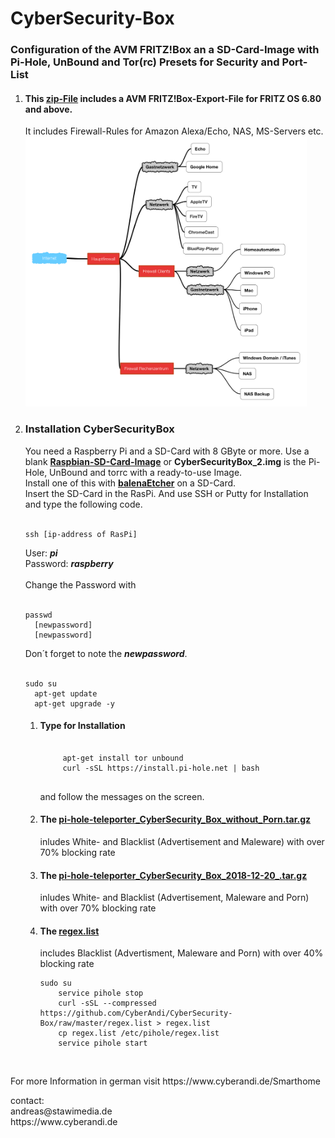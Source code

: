 # CyberSecurity-Box
<p>
<h3>Configuration of the AVM FRITZ!Box an a SD-Card-Image with Pi-Hole, UnBound and Tor(rc) Presets for Security and Port-List</h3>
</p><p>
<ol>
  <li value="1"><h4>This <a href="https://github.com/CyberAndi/CyberSecurity-Box/blob/master/CyberSecurityBox.zip">zip-File</a> includes a AVM FRITZ!Box-Export-File for FRITZ OS 6.80 and above.</h4>
  It includes Firewall-Rules for Amazon 
  Alexa/Echo, NAS, MS-Servers etc.
  <br>
  <img src="Schema.PNG" width="450px"></img>

  </li>
  <li>
    
  <h3>Installation CyberSecurityBox</h3>
  You need a Raspberry Pi and a SD-Card with 8 GByte or more.
  Use a blank <b><a href="https://www.raspberrypi.org/downloads/raspbian/">Raspbian-SD-Card-Image</a></b> or 
  <b>CyberSecurityBox_2.img</b> is the Pi-Hole, UnBound and torrc with a ready-to-use Image.
  <br>Install one of this with <b><a href="https://www.balena.io/etcher/">balenaEtcher</a></b> on a SD-Card. <br>Insert the SD-Card in the RasPi. And use SSH or Putty for Installation and type the following code.<br><br>
  <pre><code>ssh [ip-address of RasPi]</code></pre>
  User: <i><b>pi</b></i>
  <br>
  Password: <i><b>raspberry</b></i><br><br>
  Change the Password with<br><br>
  <pre><code>passwd
  [newpassword]
  [newpassword]</code></pre>
  Don´t forget to note the <i><b>newpassword</b></i>.<br>
  <br>
  <pre><code>sudo su
  apt-get update
  apt-get upgrade -y</code></pre>
  <ol>
    <li value="I">
<h4>Type for Installation</h4>
     <pre><code>
     apt-get install tor unbound
     curl -sSL https://install.pi-hole.net | bash
     </code></pre>
     and follow the messages on the screen.<br>
    </li>
    <li>
    <h4>The <a href="https://github.com/CyberAndi/CyberSecurity-Box/raw/master/pi-hole-teleporter_CyberSecurity_Box_without_Porn.tar.gz">pi-hole-teleporter_CyberSecurity_Box_without_Porn.tar.gz</a></h4> inludes White- and Blacklist (Advertisement and Maleware)
    with over 70% blocking rate
    </li>
    <li>
    <h4>The <a href="https://github.com/CyberAndi/CyberSecurity-Box/raw/master/pi-hole-teleporter_CyberSecurity_Box_without_Porn.tar.gz">pi-hole-teleporter_CyberSecurity_Box_2018-12-20_.tar.gz</a></h4> inludes White- and Blacklist (Advertisement, Maleware and Porn)
    with over 70% blocking rate
    </li>
    <li>
    <h4>The <a href="https://github.com/CyberAndi/CyberSecurity-Box/raw/master/regex.list">regex.list</a></h4> includes Blacklist (Advertisment, Maleware and Porn) with over 40% blocking rate<br>    
  <pre><code>sudo su
    service pihole stop
    curl -sSL --compressed https://github.com/CyberAndi/CyberSecurity-Box/raw/master/regex.list > regex.list
    cp regex.list /etc/pihole/regex.list
    service pihole start</code></pre>
   </li>
  </ol>
  </li>
</ol><br></p>
<p>
For more Information in german visit https://www.cyberandi.de/Smarthome
</p><p>
contact: <br>
andreas@stawimedia.de<br>
https://www.cyberandi.de
</p>
